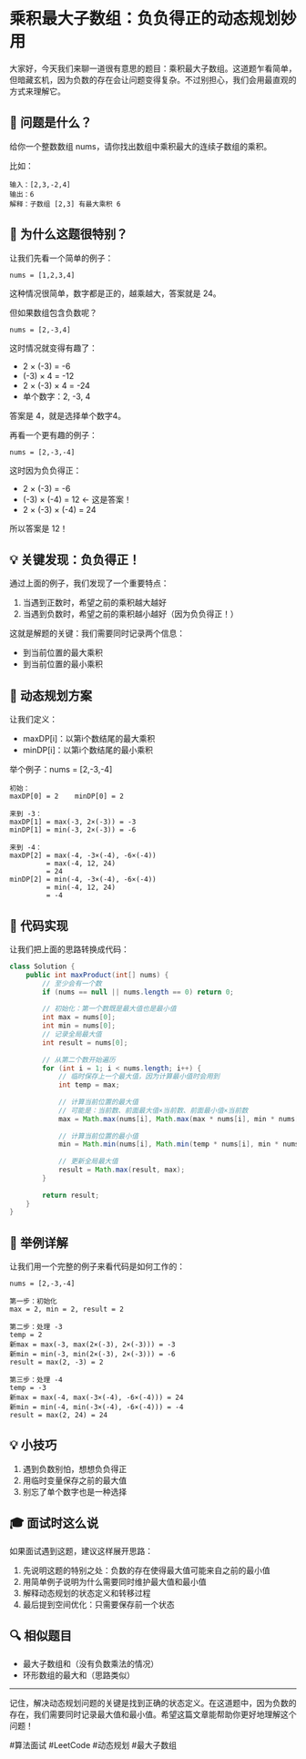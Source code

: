 # 乘积最大子数组：负负得正的动态规划妙用

大家好，今天我们来聊一道很有意思的题目：乘积最大子数组。这道题乍看简单，但暗藏玄机，因为负数的存在会让问题变得复杂。不过别担心，我们会用最直观的方式来理解它。

## 🤔 问题是什么？

给你一个整数数组 nums，请你找出数组中乘积最大的连续子数组的乘积。

比如：
```
输入：[2,3,-2,4]
输出：6
解释：子数组 [2,3] 有最大乘积 6
```

## 🌟 为什么这题很特别？

让我们先看一个简单的例子：
```
nums = [1,2,3,4]
```
这种情况很简单，数字都是正的，越乘越大，答案就是 24。

但如果数组包含负数呢？
```
nums = [2,-3,4]
```
这时情况就变得有趣了：
- 2 × (-3) = -6
- (-3) × 4 = -12
- 2 × (-3) × 4 = -24
- 单个数字：2, -3, 4

答案是 4，就是选择单个数字4。

再看一个更有趣的例子：
```
nums = [2,-3,-4]
```
这时因为负负得正：
- 2 × (-3) = -6
- (-3) × (-4) = 12  ← 这是答案！
- 2 × (-3) × (-4) = 24

所以答案是 12！

## 💡 关键发现：负负得正！

通过上面的例子，我们发现了一个重要特点：
1. 当遇到正数时，希望之前的乘积越大越好
2. 当遇到负数时，希望之前的乘积越小越好（因为负负得正！）

这就是解题的关键：我们需要同时记录两个信息：
- 到当前位置的最大乘积
- 到当前位置的最小乘积

## 🎨 动态规划方案

让我们定义：
- maxDP[i]：以第i个数结尾的最大乘积
- minDP[i]：以第i个数结尾的最小乘积

举个例子：nums = [2,-3,-4]
```
初始：
maxDP[0] = 2    minDP[0] = 2

来到 -3：
maxDP[1] = max(-3, 2×(-3)) = -3
minDP[1] = min(-3, 2×(-3)) = -6

来到 -4：
maxDP[2] = max(-4, -3×(-4), -6×(-4))
         = max(-4, 12, 24)
         = 24
minDP[2] = min(-4, -3×(-4), -6×(-4))
         = min(-4, 12, 24)
         = -4
```

## 📝 代码实现

让我们把上面的思路转换成代码：

```java
class Solution {
    public int maxProduct(int[] nums) {
        // 至少会有一个数
        if (nums == null || nums.length == 0) return 0;
        
        // 初始化：第一个数既是最大值也是最小值
        int max = nums[0];
        int min = nums[0];
        // 记录全局最大值
        int result = nums[0];
        
        // 从第二个数开始遍历
        for (int i = 1; i < nums.length; i++) {
            // 临时保存上一个最大值，因为计算最小值时会用到
            int temp = max;
            
            // 计算当前位置的最大值
            // 可能是：当前数、前面最大值×当前数、前面最小值×当前数
            max = Math.max(nums[i], Math.max(max * nums[i], min * nums[i]));
            
            // 计算当前位置的最小值
            min = Math.min(nums[i], Math.min(temp * nums[i], min * nums[i]));
            
            // 更新全局最大值
            result = Math.max(result, max);
        }
        
        return result;
    }
}
```

## 🎯 举例详解

让我们用一个完整的例子来看代码是如何工作的：
```
nums = [2,-3,-4]

第一步：初始化
max = 2, min = 2, result = 2

第二步：处理 -3
temp = 2
新max = max(-3, max(2×(-3), 2×(-3))) = -3
新min = min(-3, min(2×(-3), 2×(-3))) = -6
result = max(2, -3) = 2

第三步：处理 -4
temp = -3
新max = max(-4, max(-3×(-4), -6×(-4))) = 24
新min = min(-4, min(-3×(-4), -6×(-4))) = -4
result = max(2, 24) = 24
```

## 💡 小技巧

1. 遇到负数别怕，想想负负得正
2. 用临时变量保存之前的最大值
3. 别忘了单个数字也是一种选择

## 🎓 面试时这么说

如果面试遇到这题，建议这样展开思路：

1. 先说明这题的特别之处：负数的存在使得最大值可能来自之前的最小值
2. 用简单例子说明为什么需要同时维护最大值和最小值
3. 解释动态规划的状态定义和转移过程
4. 最后提到空间优化：只需要保存前一个状态

## 🔍 相似题目

- 最大子数组和（没有负数乘法的情况）
- 环形数组的最大和（思路类似）

---


记住，解决动态规划问题的关键是找到正确的状态定义。在这道题中，因为负数的存在，我们需要同时记录最大值和最小值。希望这篇文章能帮助你更好地理解这个问题！

#算法面试 #LeetCode #动态规划 #最大子数组